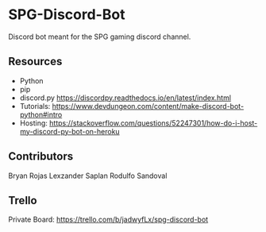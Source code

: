 # SPG-Discord-Bot
Discord bot meant for the SPG gaming discord channel.

## Resources 

- Python
- pip
- discord.py https://discordpy.readthedocs.io/en/latest/index.html
- Tutorials: https://www.devdungeon.com/content/make-discord-bot-python#intro
- Hosting: https://stackoverflow.com/questions/52247301/how-do-i-host-my-discord-py-bot-on-heroku

## Contributors

Bryan Rojas
Lexzander Saplan
Rodulfo Sandoval


## Trello 

Private Board: https://trello.com/b/jadwyfLx/spg-discord-bot
